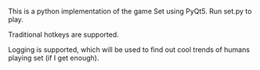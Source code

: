 This is a python implementation of the game Set using PyQt5. Run set.py to play.

Traditional hotkeys are supported.

Logging is supported, which will be used to find out cool trends of humans playing set (if I get enough).
